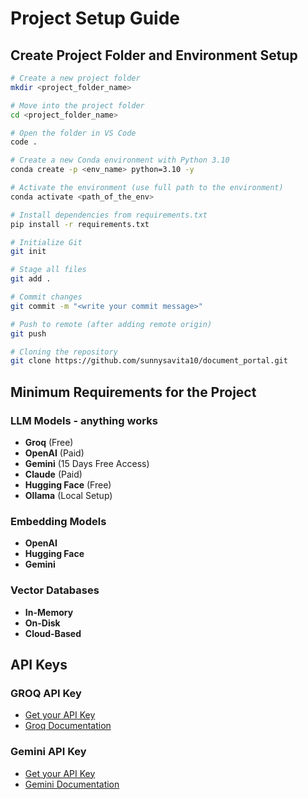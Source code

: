 # Project Setup Guide

## Create Project Folder and Environment Setup

```bash
# Create a new project folder
mkdir <project_folder_name>

# Move into the project folder
cd <project_folder_name>

# Open the folder in VS Code
code .

# Create a new Conda environment with Python 3.10
conda create -p <env_name> python=3.10 -y

# Activate the environment (use full path to the environment)
conda activate <path_of_the_env>

# Install dependencies from requirements.txt
pip install -r requirements.txt

# Initialize Git
git init

# Stage all files
git add .

# Commit changes
git commit -m "<write your commit message>"

# Push to remote (after adding remote origin)
git push

# Cloning the repository
git clone https://github.com/sunnysavita10/document_portal.git
```
## Minimum Requirements for the Project

### LLM Models - anything works
- **Groq** (Free)
- **OpenAI** (Paid)
- **Gemini** (15 Days Free Access)
- **Claude** (Paid)
- **Hugging Face** (Free)
- **Ollama** (Local Setup)

### Embedding Models
- **OpenAI**
- **Hugging Face**
- **Gemini**

### Vector Databases
- **In-Memory**
- **On-Disk**
- **Cloud-Based**

## API Keys

### GROQ API Key
- [Get your API Key](https://console.groq.com/keys)  
- [Groq Documentation](https://console.groq.com/docs/overview)

### Gemini API Key
- [Get your API Key](https://aistudio.google.com/apikey)  
- [Gemini Documentation](https://ai.google.dev/gemini-api/docs/models)


